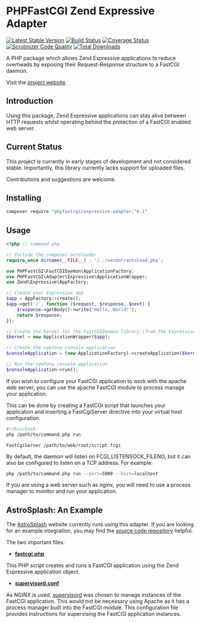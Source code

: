 # PHPFastCGI Zend Expressive Adapter

[![Latest Stable Version](https://poser.pugx.org/phpfastcgi/expressive-adapter/v/stable)](https://packagist.org/packages/phpfastcgi/expressive-adapter)
[![Build Status](https://travis-ci.org/PHPFastCGI/ExpressiveAdapter.svg?branch=master)](https://travis-ci.org/PHPFastCGI/ExpressiveAdapter)
[![Coverage Status](https://coveralls.io/repos/PHPFastCGI/ExpressiveAdapter/badge.svg?branch=master&service=github)](https://coveralls.io/github/PHPFastCGI/ExpressiveAdapter?branch=master)
[![Scrutinizer Code Quality](https://scrutinizer-ci.com/g/PHPFastCGI/ExpressiveAdapter/badges/quality-score.png?b=master)](https://scrutinizer-ci.com/g/PHPFastCGI/ExpressiveAdapter/?branch=master&no-cache=1)
[![Total Downloads](https://poser.pugx.org/phpfastcgi/expressive-adapter/downloads)](https://packagist.org/packages/phpfastcgi/expressive-adapter)

A PHP package which allows Zend Expressive applications to reduce overheads by exposing their Request-Response structure to a FastCGI daemon.

Visit the [project website](http://phpfastcgi.github.io/).

## Introduction

Using this package, Zend Expressive applications can stay alive between HTTP requests whilst operating behind the protection of a FastCGI enabled web server.

## Current Status

This project is currently in early stages of development and not considered stable. Importantly, this library currently lacks support for uploaded files.

Contributions and suggestions are welcome.

## Installing

```sh
composer require "phpfastcgi/expressive-adapter:^0.1"
```

## Usage

```php
<?php // command.php

// Include the composer autoloader
require_once dirname(__FILE__) . '/../vendor/autoload.php';

use PHPFastCGI\FastCGIDaemon\ApplicationFactory;
use PHPFastCGI\Adapter\Expressive\ApplicationWrapper;
use Zend\Expressive\AppFactory;

// Create your Expressive app
$app = AppFactory::create();
$app->get('/', function ($request, $response, $next) {
    $response->getBody()->write('Hello, World!');
    return $response;
});

// Create the kernel for the FastCGIDaemon library (from the Expressive app)
$kernel = new ApplicationWrapper($app);

// Create the symfony console application
$consoleApplication = (new ApplicationFactory)->createApplication($kernel);

// Run the symfony console application
$consoleApplication->run();
```

If you wish to configure your FastCGI application to work with the apache web server, you can use the apache FastCGI module to process manage your application.

This can be done by creating a FastCGI script that launches your application and inserting a FastCgiServer directive into your virtual host configuration.

```sh
#!/bin/bash
php /path/to/command.php run
```

```
FastCgiServer /path/to/web/root/script.fcgi
```

By default, the daemon will listen on FCGI_LISTENSOCK_FILENO, but it can also be configured to listen on a TCP address. For example:

```sh
php /path/to/command.php run --port=5000 --host=localhost
```

If you are using a web server such as nginx, you will need to use a process manager to monitor and run your application.

## AstroSplash: An Example

The [AstroSplash](http://astrosplash.com/) website currently runs using this adapter. If you are looking for an example integration, you may find the [source code repository](https://github.com/AndrewCarterUK/AstroSplash) helpful.

The two important files:

- **[fastcgi.php](https://github.com/AndrewCarterUK/AstroSplash/blob/master/fastcgi.php)**

This PHP script creates and runs a FastCGI application using the Zend Expressive application object.

- **[supervisord.conf](https://github.com/AndrewCarterUK/AstroSplash/blob/master/supervisord.conf)**

As NGINX is used, [supervisord](http://supervisord.org/) was chosen to manage instances of the FastCGI application. This would not be necessary using Apache as it has a process manager built into the FastCGI module. This configuration file provides instructions for supervising the FastCGI application instances.
